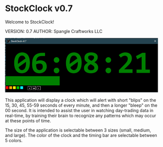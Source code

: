 # StockClock v0.7

Welcome to StockClock!

VERSION: 0.7
AUTHOR: Spangle Craftworks LLC

![Alt text](StockClock_Preview.PNG?raw=true "StockClock")

This application will display a clock which will alert with short "blips" on the 15, 30, 45, 55-59 seconds of every minute, and then a longer "bleep" on the 00 second.  It is intended to assist the user in watching day-trading data in real-time, by training their brain to recognize any patterns which may occur at these points of time.

The size of the application is selectable between 3 sizes (small, medium, and large).  The color of the clock and the timing bar are selectable between 5 colors.



